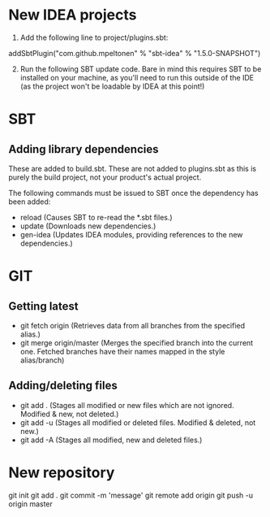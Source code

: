 # New IDEA projects

1. Add the following line to project/plugins.sbt:

addSbtPlugin("com.github.mpeltonen" % "sbt-idea" % "1.5.0-SNAPSHOT")

2. Run the following SBT update code. Bare in mind this requires SBT to be installed on your machine, as you'll need to run this outside of the IDE (as the project won't be loadable by IDEA at this point!)

# SBT

## Adding library dependencies
These are added to build.sbt. These are not added to plugins.sbt as this is purely the build project, not your product's actual project.

The following commands must be issued to SBT once the dependency has been added:
- reload (Causes SBT to re-read the *.sbt files.)
- update (Downloads new dependencies.)
- gen-idea (Updates IDEA modules, providing references to the new dependencies.)

# GIT

## Getting latest

- git fetch origin (Retrieves data from all branches from the specified alias.)
- git merge origin/master (Merges the specified branch into the current one. Fetched branches have their names mapped in the style alias/branch)

## Adding/deleting files

- git add . (Stages all modified or new files which are not ignored. Modified & new, not deleted.)
- git add -u (Stages all modified or deleted files. Modified & deleted, not new.)
- git add -A (Stages all modified, new and deleted files.)

# New repository

git init
git add .
git commit -m 'message'
git remote add origin <url>
git push -u origin master
